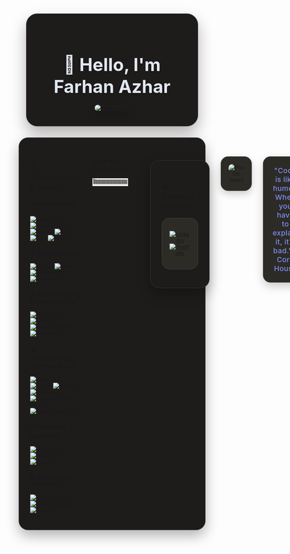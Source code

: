 <div align="center">
  
<!-- Custom Dark Header -->
<div style="background: #1e1b1b; padding: 40px; border-radius: 30px; margin: 20px; box-shadow: 0 20px 40px rgba(0,0,0,0.3); border: 1px solid #3c3633;">
  
<h1 style="color: #e2e8f0; font-size: 3rem; margin-bottom: 20px; text-shadow: 0 2px 4px rgba(0,0,0,0.3);">
  👋 Hello, I'm Farhan Azhar
</h1>

<img src="https://readme-typing-svg.demolab.com?font=Plus+Jakarta+Sans&weight=500&size=24&duration=4000&pause=1000&color=818cf8&center=true&vCenter=true&random=false&width=600&lines=Developer;Content+Creator;Video+Specialist;Branding+%26+Marketing" alt="Typing SVG" style="border-radius: 15px; box-shadow: 0 10px 25px rgba(0,0,0,0.2);" />

</div>

</div>


<div style="background: #1e1b1b; padding: 30px; border-radius: 25px; margin: 30px 0; box-shadow: 0 15px 35px rgba(0,0,0,0.3); border: 1px solid #3c3633;">

<div style="display: flex; gap: 30px; align-items: flex-start;">

<!-- Technologies & Tools Section -->
<div style="flex: 1;">

## 🛠️ Technologies & Tools

### 📊 LANGUAGES
![TypeScript](https://img.shields.io/badge/TypeScript-Expert-404040?style=flat&logo=typescript&logoColor=white)
![JavaScript](https://img.shields.io/badge/JavaScript-Expert-404040?style=flat&logo=javascript&logoColor=white)
![Python](https://img.shields.io/badge/Python-Expert-404040?style=flat&logo=python&logoColor=white)
![HTML](https://img.shields.io/badge/HTML-Expert-404040?style=flat&logo=html5&logoColor=white)
![CSS](https://img.shields.io/badge/CSS-Expert-404040?style=flat&logo=css3&logoColor=white)
![SQL](https://img.shields.io/badge/SQL-Expert-404040?style=flat&logo=mysql&logoColor=white)

### 🚀 FRAMEWORKS
![Next.js](https://img.shields.io/badge/Next.js-Expert-404040?style=flat&logo=nextdotjs&logoColor=white)
![React](https://img.shields.io/badge/React-Expert-404040?style=flat&logo=react&logoColor=white)
![Tailwind CSS](https://img.shields.io/badge/Tailwind_CSS-Expert-404040?style=flat&logo=tailwindcss&logoColor=white)
![Node.js](https://img.shields.io/badge/Node.js-Expert-404040?style=flat&logo=nodedotjs&logoColor=white)

### 🎯 UI LIBRARIES & COMPONENTS
![shadcn/ui](https://img.shields.io/badge/shadcn/ui-Expert-404040?style=flat&logo=shadcnui&logoColor=white)
![Radix UI](https://img.shields.io/badge/Radix_UI-Expert-404040?style=flat&logo=radixui&logoColor=white)
![Framer Motion](https://img.shields.io/badge/Framer_Motion-Expert-404040?style=flat&logo=framer&logoColor=white)
![Recharts](https://img.shields.io/badge/Recharts-Expert-404040?style=flat&logo=recharts&logoColor=white)

### 🛠️ DEVELOPMENT TOOLS & BUILD
![TypeScript](https://img.shields.io/badge/TypeScript-Expert-404040?style=flat&logo=typescript&logoColor=white)
![ESLint](https://img.shields.io/badge/ESLint-Expert-404040?style=flat&logo=eslint&logoColor=white)
![Prettier](https://img.shields.io/badge/Prettier-Expert-404040?style=flat&logo=prettier&logoColor=white)
![Webpack](https://img.shields.io/badge/Webpack-Expert-404040?style=flat&logo=webpack&logoColor=white)
![TanStack React Query](https://img.shields.io/badge/TanStack_React_Query-Expert-404040?style=flat&logo=reactquery&logoColor=white)
![React Hook Form](https://img.shields.io/badge/React_Hook_Form-Expert-404040?style=flat&logo=reacthookform&logoColor=white)

### 🗄️ DATABASE & BACKEND
![PostgreSQL](https://img.shields.io/badge/PostgreSQL-Expert-404040?style=flat&logo=postgresql&logoColor=white)
![Supabase](https://img.shields.io/badge/Supabase-Expert-404040?style=flat&logo=supabase&logoColor=white)
![Redis](https://img.shields.io/badge/Redis-Intermediate-808080?style=flat&logo=redis&logoColor=white)

### 🌐 SERVICES & HOSTING
![Google APIs](https://img.shields.io/badge/Google_APIs-Expert-404040?style=flat&logo=google&logoColor=white)
![Vercel Analytics](https://img.shields.io/badge/Vercel_Analytics-Expert-404040?style=flat&logo=vercel&logoColor=white)
![Vercel](https://img.shields.io/badge/Vercel-Expert-404040?style=flat&logo=vercel&logoColor=white)

</div>

<!-- GitHub Statistics Section -->
<div style="flex: 1;">


### Recently Contributed

<div align="center">
  
![Snake eating my contributions](https://raw.githubusercontent.com/farhanoic/farhanoic/output/github-contribution-grid-snake-dark.svg)

</div>

</div>

---

<div style="background: #1e1b1b; padding: 30px; border-radius: 25px; margin: 30px 0; box-shadow: 0 15px 35px rgba(0,0,0,0.3); border: 1px solid #3c3633;">

## 🌐 Connect with Me

<div align="center">
  
<div style="background: #2c2b25; padding: 20px; border-radius: 20px; margin: 20px 0; border: 1px solid #444441;">
  
[![LinkedIn](https://img.shields.io/badge/LinkedIn-0A66C2?style=flat&logo=linkedin&logoColor=white&labelColor=2c2b25&color=818cf8)](https://www.linkedin.com/in/farhanoic/)
[![Portfolio](https://img.shields.io/badge/Portfolio-FF5722?style=flat&logo=google-chrome&logoColor=white&labelColor=2c2b25&color=818cf8)](https://www.farhanoic.me/)

</div>

</div>

</div>

<div align="center">
  <div style="background: #2c2b25; padding: 20px; border-radius: 20px; margin: 20px 0; border: 1px solid #444441; box-shadow: 0 8px 20px rgba(0,0,0,0.2);">
    <img src="https://komarev.com/ghpvc/?username=farhanoic&color=818cf8&style=flat&label=Profile+Views" alt="Profile views" style="border-radius: 10px;" />
  </div>
</div>

<div align="center">
  <div style="background: #2c2b25; padding: 25px; border-radius: 20px; margin: 20px 0; border: 1px solid #444441; box-shadow: 0 10px 25px rgba(0,0,0,0.2);">
    <h3 style="color: #818cf8; margin: 0; font-size: 1.2rem; font-weight: 500; letter-spacing: 0.5px;"> "Code is like humor. When you have to explain it, it's bad." - Cory House</h3>
  </div>
</div>
